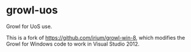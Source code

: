 growl-uos
=========

Growl for UoS use.

This is a fork of https://github.com/irium/growl-win-8, which modifies the Growl for Windows code to work in Visual Studio 2012.
